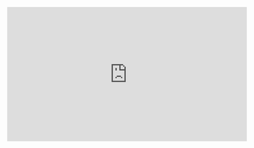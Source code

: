 <iframe width="560" height="315" src="https://www.youtube.com/embed/Ib8UBwu3yGA?si=tR0wwQOa_iqsh_u6" title="YouTube video player" frameborder="0" allow="accelerometer; autoplay; clipboard-write; encrypted-media; gyroscope; picture-in-picture; web-share" referrerpolicy="strict-origin-when-cross-origin" allowfullscreen></iframe>


